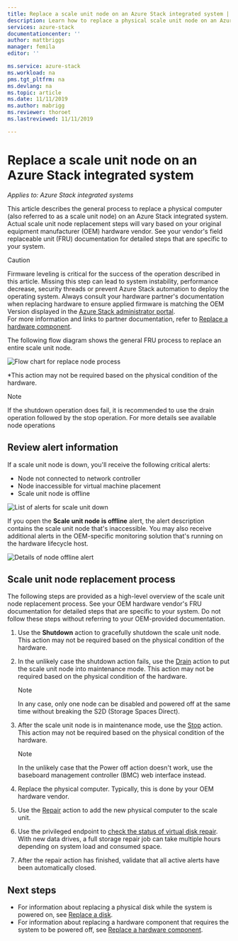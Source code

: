 ```yaml
---
title: Replace a scale unit node on an Azure Stack integrated system | Microsoft Docs
description: Learn how to replace a physical scale unit node on an Azure Stack integrated system.
services: azure-stack
documentationcenter: ''
author: mattbriggs
manager: femila
editor: ''

ms.service: azure-stack
ms.workload: na
pms.tgt_pltfrm: na
ms.devlang: na
ms.topic: article
ms.date: 11/11/2019
ms.author: mabrigg
ms.reviewer: thoroet
ms.lastreviewed: 11/11/2019

---
```


# Replace a scale unit node on an Azure Stack integrated system

*Applies to: Azure Stack integrated systems*

This article describes the general process to replace a physical computer (also referred to as a scale unit node) on an Azure Stack integrated system. Actual scale unit node replacement steps will vary based on your original equipment manufacturer (OEM) hardware vendor. See your vendor's field replaceable unit (FRU) documentation for detailed steps that are specific to your system.

> [!CAUTION]  
> Firmware leveling is critical for the success of the operation described in this article. Missing this step can lead to system instability, performance decrease, security threads or prevent Azure Stack automation to deploy the operating system. Always consult your hardware partner's documentation when replacing hardware to ensure applied firmware is matching the OEM Version displayed in the [Azure Stack administrator portal](azure-stack-updates.md).<br>
For more information and links to partner documentation, refer to [Replace a hardware component](azure-stack-replace-component.md).

The following flow diagram shows the general FRU process to replace an entire scale unit node.

![Flow chart for replace node process](media/azure-stack-replace-node/replacenodeflow.png)

*This action may not be required based on the physical condition of the hardware.

> [!Note]  
> If the shutdown operation does fail, it is recommended to use the drain operation followed by the stop operation. For more details see available node operations  

## Review alert information

If a scale unit node is down, you'll receive the following critical alerts:

- Node not connected to network controller
- Node inaccessible for virtual machine placement
- Scale unit node is offline

![List of alerts for scale unit down](media/azure-stack-replace-node/nodedownalerts.png)

If you open the **Scale unit node is offline** alert, the alert description contains the scale unit node that's inaccessible. You may also receive additional alerts in the OEM-specific monitoring solution that's running on the hardware lifecycle host.

![Details of node offline alert](media/azure-stack-replace-node/nodeoffline.png)

## Scale unit node replacement process

The following steps are provided as a high-level overview of the scale unit node replacement process. See your OEM hardware vendor's FRU documentation for detailed steps that are specific to your system. Do not follow these steps without referring to your OEM-provided documentation.

1. Use the **Shutdown** action to gracefully shutdown the scale unit node. This action may not be required based on the physical condition of the hardware. 

2. In the unlikely case the shutdown action fails, use the [Drain](azure-stack-node-actions.md#drain) action to put the scale unit node into maintenance mode. This action may not be required based on the physical condition of the hardware.

   > [!NOTE]  
   > In any case, only one node can be disabled and powered off at the same time without breaking the S2D (Storage Spaces Direct).

3. After the scale unit node is in maintenance mode, use the [Stop](azure-stack-node-actions.md#stop) action. This action may not be required based on the physical condition of the hardware.

   > [!NOTE]  
   > In the unlikely case that the Power off action doesn't work, use the baseboard management controller (BMC) web interface instead.

4. Replace the physical computer. Typically, this is done by your OEM hardware vendor.
5. Use the [Repair](azure-stack-node-actions.md#repair) action to add the new physical computer to the scale unit.
6. Use the privileged endpoint to [check the status of virtual disk repair](azure-stack-replace-disk.md#check-the-status-of-virtual-disk-repair-using-the-privileged-endpoint). With new data drives, a full storage repair job can take multiple hours depending on system load and consumed space.
7. After the repair action has finished, validate that all active alerts have been automatically closed.

## Next steps

- For information about replacing a physical disk while the system is powered on, see [Replace a disk](azure-stack-replace-disk.md). 
- For information about replacing a hardware component that requires the system to be powered off, see [Replace a hardware component](azure-stack-replace-component.md).
